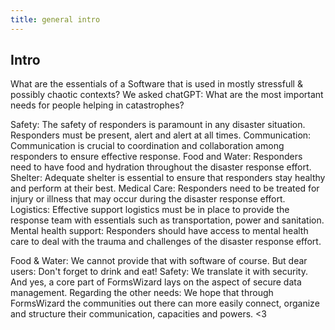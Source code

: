 ```yaml
---
title: general intro
---
```


## Intro

What are the essentials of a Software that is used in mostly stressfull & possibly chaotic contexts?
We asked chatGPT: What are the most important needs for people helping in catastrophes?

Safety: The safety of responders is paramount in any disaster situation. Responders must be present, alert and alert at all times.
Communication: Communication is crucial to coordination and collaboration among responders to ensure effective response.
Food and Water: Responders need to have food and hydration throughout the disaster response effort.
Shelter: Adequate shelter is essential to ensure that responders stay healthy and perform at their best.
Medical Care: Responders need to be treated for injury or illness that may occur during the disaster response effort.
Logistics: Effective support logistics must be in place to provide the response team with essentials such as transportation, power and sanitation.
Mental health support: Responders should have access to mental health care to deal with the trauma and challenges of the disaster response effort.


Food & Water: We cannot provide that with software of course. But dear users: Don't forget to drink and eat!
Safety: We translate it with security. And yes, a core part of FormsWizard lays on the aspect of secure data management.
Regarding the other needs: We hope that through FormsWizard the communities out there can more easily connect, organize and structure their communication, capacities and powers. <3 